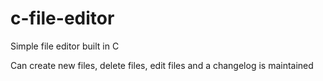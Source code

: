 # c-file-editor

Simple file editor built in C

Can create new files, delete files, edit files and a changelog is maintained
